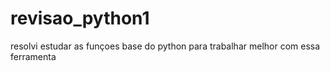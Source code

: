 # revisao_python1
resolvi estudar as funçoes base do python para trabalhar melhor com essa ferramenta
